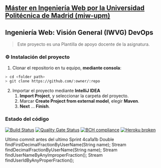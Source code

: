 ## [Máster en Ingeniería Web por la Universidad Politécnica de Madrid (miw-upm)](http://miw.etsisi.upm.es)
## Ingeniería Web: Visión General (IWVG) DevOps
> Este proyecto es una Plantilla de apoyo docente de la asignatura.

### :gear: Instalación del proyecto
1. Clonar el repositorio en tu equipo, **mediante consola**:
```sh
> cd <folder path>
> git clone https://github.com/:owner/:repo
```
2. Importar el proyecto mediante **IntelliJ IDEA**
   1. **Import Project**, y seleccionar la carpeta del proyecto.
   1. Marcar **Create Project from external model**, elegir **Maven**.
   1. **Next** … **Finish**.
   
 ### Estado del código
 [![Build Status](https://travis-ci.org/sevenman7/iwvg-devops-manuel-martin.svg?branch=develop)](https://travis-ci.org/sevenman7/iwvg-devops-manuel-martin)
 [![Quality Gate Status](https://sonarcloud.io/api/project_badges/measure?project=es.upm.miw%3Aiwvg-devops-manuel-martin&metric=alert_status)](https://sonarcloud.io/dashboard?id=es.upm.miw%3Aiwvg-devops-manuel-martin)
 [![BCH compliance](https://bettercodehub.com/edge/badge/sevenman7/iwvg-devops-manuel-martin?branch=develop)](https://bettercodehub.com/)
 [![Heroku broken](https://iwvg-devops-manuel-martin.herokuapp.com/system/version-badge)](https://iwvg-devops-manuel-martin.herokuapp.com/swagger-ui.html)
 
Ultimo commit antes del ultimo Sprint 4ca1a1b
    Double findFirstDecimalFractionByUserName(String name);
    Stream<Double> findDecimalFractionByUserName(String name);
    Stream<String> findUserNameByAnyImproperFraction();
    Stream<String> findUserIdByAnyProperFraction();